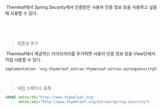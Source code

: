 
 Themleaf에서 Spring Security에서 인증받은 사용자 인증 정보 등을 사용하고 싶을 때 사용할 수 있다.

<br/>
<br/>
<br/>


> 의존성 추가

 Themleaf에서 제공하는 라이브러리를 추가하면 사용자 인증 정보 등을 View단에서 직접 사용할 수 있다.
```
implementation 'org.thymeleaf.extras:thymeleaf-extras-springsecurity5'
```

<br/>

> 네임 스페이스 등록

```html
<html xmlns:th="http://www.thymeleaf.org" 
      xmlns:sec="http://www.thymeleaf.org/extras/spring-security">
```

